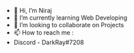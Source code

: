 - 👋 Hi, I’m Niraj
- 🌱 I’m currently learning Web Developing
- 💞️ I’m looking to collaborate on Projects
- 📫 How to reach me :
- Discord - DarkRay#7208

<!---
DarkRay24/DarkRay24 is a ✨ special ✨ repository because its `README.md` (this file) appears on your GitHub profile.
You can click the Preview link to take a look at your changes.
--->
